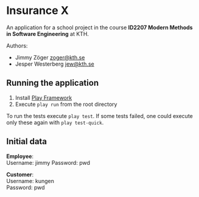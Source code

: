 Insurance X
===========

An application for a school project in the course **ID2207 Modern Methods in Software Engineering** at KTH.

Authors:

* Jimmy Zöger <zoger@kth.se>
* Jesper Westerberg <jew@kth.se>

## Running the application

1. Install [Play Framework](http://playframework.com/)
2. Execute `play run` from the root directory

To run the tests execute `play test`. If some tests failed, one could execute only these again with `play test-quick`.

## Initial data

**Employee**:  
Username: jimmy 
Password: pwd

**Customer**:  
Username: kungen  
Password: pwd
